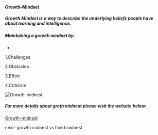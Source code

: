 **Growth-Mindset**

##### Growth Mindset is a way to describe the underlying beliefs people have about learning and intelligence. 

##### Maintaining a growth mindset by:
- 
1.Challenges

2.Obstacles

3.Effort

4.Criticism

![Growth-midnest](https://www.excelsior.edu/wp-content/uploads/2017/03/Growth-Mindset-e1565799493145.png)



##### For more details about groth midnest please visit the website below:
[Growth-midnest](https://www.excelsior.edu/article/growth-mindset/)

next- growth midnest vs fixed midnest